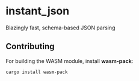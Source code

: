 # instant_json
Blazingly fast, schema-based JSON parsing


## Contributing

For building the WASM module, install **wasm-pack**:

```shell
cargo install wasm-pack
```

